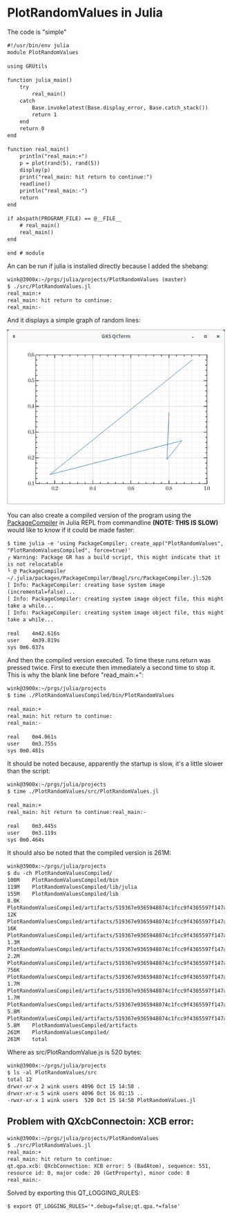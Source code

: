 # PlotRandomValues in Julia

The code is "simple"
```
#!/usr/bin/env julia
module PlotRandomValues

using GRUtils

function julia_main()
    try
        real_main()
    catch
        Base.invokelatest(Base.display_error, Base.catch_stack())
        return 1
    end
    return 0
end

function real_main()
    println("real_main:+")
    p = plot(rand(5), rand(5))
    display(p)
    print("real_main: hit return to continue:")
    readline()
    println("real_main:-")
    return
end

if abspath(PROGRAM_FILE) == @__FILE__
    # real_main()
    real_main()
end

end # module
```
An can be run if julia is installed directly because
I added the shebang:
```
wink@3900x:~/prgs/julia/projects/PlotRandomValues (master)
$ ./src/PlotRandomValues.jl 
real_main:+
real_main: hit return to continue:
real_main:-
```

And it displays a simple graph of random lines:

![graph](./data/graph.png)

You can also create a compiled version of the program using the
[PackageCompiler](https://github.com/JuliaLang/PackageCompiler.jl) in
Julia REPL from commandline **(NOTE: THIS IS SLOW)** would like to know if
it could be made faster:
```
$ time julia -e 'using PackageCompiler; create_app("PlotRandomValues", "PlotRandomValuesCompiled", force=true)'
┌ Warning: Package GR has a build script, this might indicate that it is not relocatable
└ @ PackageCompiler ~/.julia/packages/PackageCompiler/Beagl/src/PackageCompiler.jl:526
[ Info: PackageCompiler: creating base system image (incremental=false)...
[ Info: PackageCompiler: creating system image object file, this might take a while...
[ Info: PackageCompiler: creating system image object file, this might take a while...

real	4m42.616s
user	4m39.819s
sys	0m6.037s
```

And then the compiled version executed. To time these runs return was pressed twice.
First to execute then immediately a second time to stop it. This is why the
blank line before "read_main:+":
```
wink@3900x:~/prgs/julia/projects
$ time ./PlotRandomValuesCompiled/bin/PlotRandomValues

real_main:+
real_main: hit return to continue:
real_main:-

real	0m4.061s
user	0m3.755s
sys	0m0.481s
```

It should be noted because, apparently the startup is slow,
it's a little slower than the script:
```
wink@3900x:~/prgs/julia/projects
$ time ./PlotRandomValues/src/PlotRandomValues.jl

real_main:+
real_main: hit return to continue:real_main:-

real	0m3.445s
user	0m3.119s
sys	0m0.464s
```

It should also be noted that the compiled version is 261M:
```
wink@3900x:~/prgs/julia/projects
$ du -ch PlotRandomValuesCompiled/
100M	PlotRandomValuesCompiled/bin
119M	PlotRandomValuesCompiled/lib/julia
155M	PlotRandomValuesCompiled/lib
8.0K	PlotRandomValuesCompiled/artifacts/519367e9365948074c1fcc9f4365597f147a5ab7/share/licenses/MbedTLS
12K	PlotRandomValuesCompiled/artifacts/519367e9365948074c1fcc9f4365597f147a5ab7/share/licenses
16K	PlotRandomValuesCompiled/artifacts/519367e9365948074c1fcc9f4365597f147a5ab7/share
1.3M	PlotRandomValuesCompiled/artifacts/519367e9365948074c1fcc9f4365597f147a5ab7/bin
2.2M	PlotRandomValuesCompiled/artifacts/519367e9365948074c1fcc9f4365597f147a5ab7/lib
756K	PlotRandomValuesCompiled/artifacts/519367e9365948074c1fcc9f4365597f147a5ab7/logs
1.7M	PlotRandomValuesCompiled/artifacts/519367e9365948074c1fcc9f4365597f147a5ab7/include/mbedtls
1.7M	PlotRandomValuesCompiled/artifacts/519367e9365948074c1fcc9f4365597f147a5ab7/include
5.8M	PlotRandomValuesCompiled/artifacts/519367e9365948074c1fcc9f4365597f147a5ab7
5.8M	PlotRandomValuesCompiled/artifacts
261M	PlotRandomValuesCompiled/
261M	total
```
Where as src/PlotRandomValue.js is 520 bytes:
```
wink@3900x:~/prgs/julia/projects
$ ls -al PlotRandomValues/src
total 12
drwxr-xr-x 2 wink users 4096 Oct 15 14:50 .
drwxr-xr-x 5 wink users 4096 Oct 16 01:15 ..
-rwxr-xr-x 1 wink users  520 Oct 15 14:50 PlotRandomValues.jl
```

## Problem with QXcbConnectoin: XCB error:

```
wink@3900x:~/prgs/julia/projects/PlotRandomValues
$ ./src/PlotRandomValues.jl
real_main:+
real_main: hit return to continue:
qt.qpa.xcb: QXcbConnection: XCB error: 5 (BadAtom), sequence: 551, resource id: 0, major code: 20 (GetProperty), minor code: 0
real_main:-
```

Solved by exporting this QT_LOGGING_RULES:
```
$ export QT_LOGGING_RULES='*.debug=false;qt.qpa.*=false'
```
